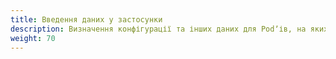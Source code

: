 ```yaml
---
title: Введення даних у застосунки
description: Визначення конфігурації та інших даних для Podʼів, на яких працює ваше навантаження.
weight: 70
---
```

